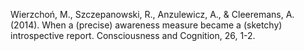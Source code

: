 ﻿---
layout: post
date:   2014-01-01 09:00:00
pdf: 
link: http://www.sciencedirect.com/science/article/pii/S1053810014000221
categories: article
---

Wierzchoń, M., Szczepanowski, R., Anzulewicz, A., & Cleeremans, A. (2014). When a (precise) awareness measure became a (sketchy) introspective report. Consciousness and Cognition, 26, 1-2.